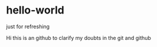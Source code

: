 # hello-world
just for refreshing

  Hi this is an github to clarify my doubts in the git and github
